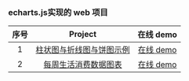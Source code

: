
### echarts.js实现的 web 项目

| 序号 |                                            Project                                            |                                在线 demo                                 |
| :--: | :-------------------------------------------------------------------------------------------: | :----------------------------------------------------------------------: |
|  1   | [柱状图与折线图与饼图示例](https://github.com/eveningwater/my-web-projects/tree/master/echarts/1/) | [在线 demo](https://www.eveningwater.com/my-web-projects/echarts/1/) |
|  2   | [每周生活消费数据图表](https://github.com/eveningwater/my-web-projects/tree/master/echarts/2/) | [在线 demo](https://www.eveningwater.com/my-web-projects/echarts/2/) |